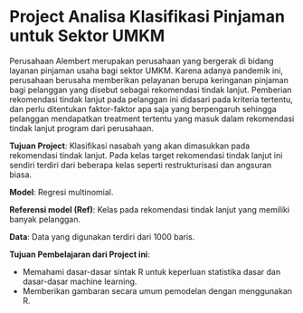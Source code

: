 # Project Analisa Klasifikasi Pinjaman untuk Sektor UMKM

Perusahaan Alembert merupakan perusahaan yang bergerak di bidang layanan pinjaman usaha bagi sektor UMKM. Karena adanya pandemik ini, perusahaan berusaha memberikan pelayanan berupa keringanan pinjaman bagi pelanggan yang disebut sebagai rekomendasi tindak lanjut. Pemberian rekomendasi tindak lanjut pada pelanggan ini didasari pada kriteria tertentu, dan perlu ditentukan faktor-faktor apa saja yang berpengaruh sehingga pelanggan mendapatkan treatment tertentu yang masuk dalam rekomendasi tindak lanjut program dari perusahaan.

**Tujuan Project**: Klasifikasi nasabah yang akan dimasukkan pada rekomendasi tindak lanjut. Pada kelas target rekomendasi tindak lanjut ini sendiri terdiri dari beberapa kelas seperti restrukturisasi dan angsuran biasa.

**Model**: Regresi multinomial.

**Referensi model (Ref)**: Kelas pada rekomendasi tindak lanjut yang memiliki banyak pelanggan.

**Data**: Data yang digunakan terdiri dari 1000 baris.

**Tujuan Pembelajaran dari Project ini**:
* Memahami dasar-dasar sintak R untuk keperluan statistika dasar dan dasar-dasar machine learning.
* Memberikan gambaran secara umum pemodelan dengan menggunakan R.
